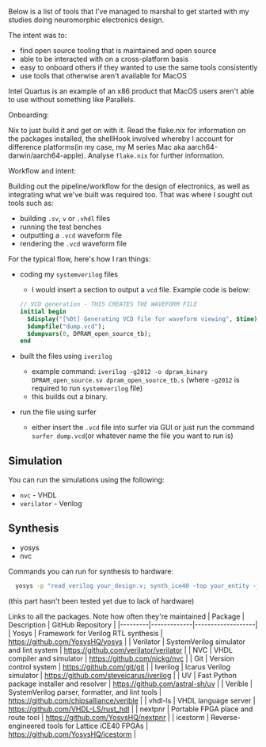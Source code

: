 Below is a list of tools that I've managed to marshal to get started with my studies doing neuromorphic electronics design.

The intent was to:

- find open source tooling that is maintained and open source
- able to be interacted with on a cross-platform basis
- easy to onboard others if they wanted to use the same tools consistently
- use tools that otherwise aren't available for MacOS

Intel Quartus is an example of an x86 product that MacOS users aren't able to use without something like Parallels.

Onboarding:

Nix to just build it and get on with it. Read the flake.nix for information on the packages installed, the shellHook involved whereby I account for difference platforms(in my case, my M series Mac aka aarch64-darwin/aarch64-apple). Analyse `flake.nix` for further information.

Workflow and intent:

Building out the pipeline/workflow for the design of electronics, as well as integrating what we've built was required too. That was where I sought out tools such as:

- building `.sv`, `v` or `.vhdl` files
- running the test benches
- outputting a `.vcd` waveform file
- rendering the `.vcd` waveform file

For the typical flow, here's how I ran things:
- coding my `systemverilog` files
  - I would insert a section to output a `vcd` file. Example code is below:

  ```systemverilog
  // VCD generation - THIS CREATES THE WAVEFORM FILE
  initial begin
    $display("[%0t] Generating VCD file for waveform viewing", $time);
    $dumpfile("dump.vcd");
    $dumpvars(0, DPRAM_open_source_tb);
  end
  ```

- built the files using `iverilog`
  - example command: `iverilog -g2012 -o dpram_binary DPRAM_open_source.sv dpram_open_source_tb.s` (where `-g2012` is required to run `systemverilog` file)
  - this builds out a binary. 

- run the file using surfer
  - either insert the `.vcd` file into surfer via GUI or just run the command `surfer dump.vcd`(or whatever name the file you want to run is)

## Simulation

You can run the simulations using the following:

- `nvc` - VHDL
- `verilator` - Verilog


## Synthesis

- yosys
- nvc


Commands you can run for synthesis to hardware:

```bash
  yosys -p "read_verilog your_design.v; synth_ice40 -top your_entity -json output.json"
```
(this part hasn't  been tested yet due to lack of hardware)


Links to all the packages. Note how often they're maintained
| Package | Description | GitHub Repository |
|---------|-------------|-------------------|
| Yosys | Framework for Verilog RTL synthesis | https://github.com/YosysHQ/yosys |
| Verilator | SystemVerilog simulator and lint system | https://github.com/verilator/verilator |
| NVC | VHDL compiler and simulator | https://github.com/nickg/nvc |
| Git | Version control system | https://github.com/git/git |
| Iverilog | Icarus Verilog simulator | https://github.com/steveicarus/iverilog |
| UV | Fast Python package installer and resolver | https://github.com/astral-sh/uv |
| Verible | SystemVerilog parser, formatter, and lint tools | https://github.com/chipsalliance/verible |
| vhdl-ls | VHDL language server | https://github.com/VHDL-LS/rust_hdl |
| nextpnr | Portable FPGA place and route tool | https://github.com/YosysHQ/nextpnr |
| icestorm | Reverse-engineered tools for Lattice iCE40 FPGAs | https://github.com/YosysHQ/icestorm |


